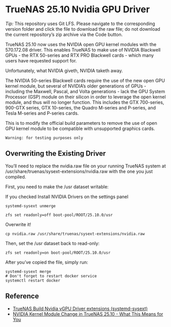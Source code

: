 # TrueNAS 25.10 Nvidia GPU Driver

*Tip:* This repository uses Git LFS. Please navigate to the corresponding version folder and click the file to download the raw file; do not download the current repository’s zip archive via the Code button.

TrueNAS 25.10 now uses the NVIDIA open GPU kernel modules with the 570.172.08 driver. This enables TrueNAS to make use of NVIDIA Blackwell GPUs - the RTX 50-series and RTX PRO Blackwell cards - which many users have requested support for.

Unfortunately, what NVIDIA giveth, NVIDIA taketh away.

The NVIDIA 50-series Blackwell cards require the use of the new open GPU kernel module, but several of NVIDIA’s older generations of GPUs - including the Maxwell, Pascal, and Volta generations - lack the GPU System Processor (GSP) module on their silicon in order to leverage the open kernel module, and thus will no longer function. This includes the GTX 700-series, 900-GTX series, GTX 10-series, the Quadro M-series and P-series, and Tesla M-series and P-series cards.

This is to modify the official build parameters to remove the use of open GPU kernel module to be compatible with unsupported graphics cards.

`Warning: for testing purposes only`

## Overwriting the Existing Driver

You’ll need to replace the nvidia.raw file on your running TrueNAS system at /usr/share/truenas/sysext-extensions/nvidia.raw with the one you just compiled.

First, you need to make the /usr dataset writable:

If you checked Install NVIDIA Drivers on the settings panel

```shell
systemd-sysext unmerge
```

```shell
zfs set readonly=off boot-pool/ROOT/25.10.0/usr
```

Overwrite it!

```shell
cp nvidia.raw /usr/share/truenas/sysext-extensions/nvidia.raw
```

Then, set the /usr dataset back to read-only:

```shell
zfs set readonly=on boot-pool/ROOT/25.10.0/usr
```

After you’ve copied the file, simply run:

```shell
systemd-sysext merge
# Don't forget to restart docker service
systemctl restart docker
```

## Reference

- [TrueNAS Build Nvidia vGPU Driver extensions (systemd-sysext)](https://www.homelabproject.cc/posts/truenas/truenas-build-nvidia-vgpu-driver-extensions-systemd-sysext/)
- [NVIDIA Kernel Module Change in TrueNAS 25.10 - What This Means for You](https://forums.truenas.com/t/nvidia-kernel-module-change-in-truenas-25-10-what-this-means-for-you)
